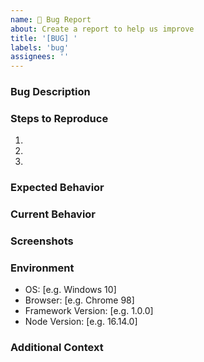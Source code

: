 ```yaml
---
name: 🐛 Bug Report
about: Create a report to help us improve
title: '[BUG] '
labels: 'bug'
assignees: ''
---
```


### Bug Description
<!-- A clear and concise description of the bug -->

### Steps to Reproduce
1.
2.
3.

### Expected Behavior
<!-- Description of what you expected to happen -->

### Current Behavior
<!-- Description of what is actually happening -->

### Screenshots
<!-- If applicable, add screenshots to help explain your problem -->

### Environment
- OS: [e.g. Windows 10]
- Browser: [e.g. Chrome 98]
- Framework Version: [e.g. 1.0.0]
- Node Version: [e.g. 16.14.0]

### Additional Context
<!-- Add any other context about the problem here -->
